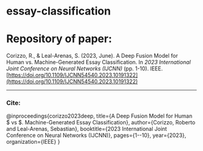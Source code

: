 # essay-classification

# Repository of paper:
Corizzo, R., & Leal-Arenas, S. (2023, June). A Deep Fusion Model for Human vs. Machine-Generated Essay Classification. In <em>2023 International Joint Conference on Neural Networks (IJCNN)</em> (pp. 1-10). IEEE. [https://doi.org/10.1109/IJCNN54540.2023.10191322](https://doi.org/10.1109/IJCNN54540.2023.10191322)

------  
### Cite:
@inproceedings{corizzo2023deep,
  title={A Deep Fusion Model for Human $ vs $. Machine-Generated Essay Classification},
  author={Corizzo, Roberto and Leal-Arenas, Sebastian},
  booktitle={2023 International Joint Conference on Neural Networks (IJCNN)},
  pages={1--10},
  year={2023},
  organization={IEEE}
}
